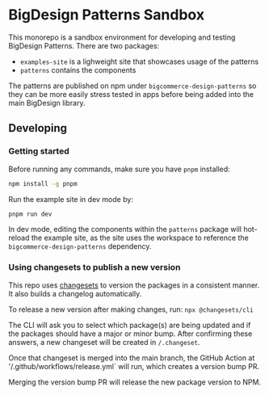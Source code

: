 # BigDesign Patterns Sandbox

This monorepo is a sandbox environment for developing and testing BigDesign Patterns. There are two packages:
- `examples-site` is a lighweight site that showcases usage of the patterns
- `patterns` contains the components

The patterns are published on npm under `bigcommerce-design-patterns` so they can be more easily stress tested in apps before being added into the main BigDesign library.

## Developing

### Getting started

Before running any commands, make sure you have `pnpm` installed:

```sh
npm install -g pnpm
```

Run the example site in dev mode by:
```sh
pnpm run dev
```

In dev mode, editing the components within the `patterns` package will hot-reload the example site, as the site uses the workspace to reference the `bigcommerce-design-patterns` dependency.

### Using changesets to publish a new version

This repo uses [changesets](https://github.com/changesets/changesets) to version the packages in a consistent manner. It also builds a changelog automatically.

To release a new version after making changes, run:
`npx @changesets/cli`

The CLI will ask you to select which package(s) are being updated and if the packages should have a major or minor bump. After confirming these answers, a new changeset will be created in `/.changeset`.

Once that changeset is merged into the main branch, the GitHub Action at '/.github/workflows/release.yml` will run, which creates a version bump PR.

Merging the version bump PR will release the new package version to NPM.
